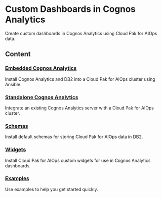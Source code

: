 # Custom Dashboards in Cognos Analytics

Create custom dashboards in Cognos Analytics using Cloud Pak for AIOps data.

## Content

### [Embedded Cognos Analytics](4.5/README.md)
Install Cognos Analytics and DB2 into a Cloud Pak for AIOps cluster using Ansible.

### [Standalone Cognos Analytics](integration/README.md)
Integrate an existing Cognos Analytics server with a Cloud Pak for AIOps cluster.

### [Schemas](schemas/README.md)
Install default schemas for storing Cloud Pak for AIOps data in DB2.

### [Widgets](widgets/README.md)
Install Cloud Pak for AIOps custom widgets for use in Cognos Analytics dashboards.

### [Examples](examples/README.md)
Use examples to help you get started quickly.
